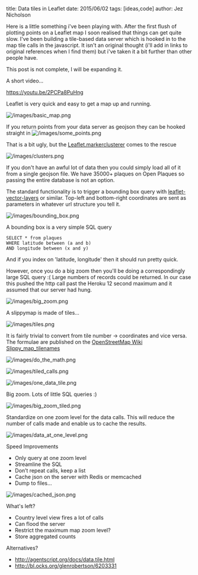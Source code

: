 title: Data tiles in Leaflet
date: 2015/06/02
tags: [ideas,code]
author: Jez Nicholson

Here is a little something i've been playing with. After the first flush of plotting points on a Leaflet map I soon realised that things can get quite slow. I've been building a tile-based data server which is hooked in to the map tile calls in the javascript. It isn't an original thought (i'll add in links to original references when I find them) but i've taken it a bit further than other people have.

This post is not complete, I will be expanding it.

​​A short video...

https://youtu.be/2PCPa8PuHng

Leaflet is very quick and easy to get a map up and running.

![/images/basic_map.png](/images/basic_map.png)

If you return points from your data server as geojson they can be hooked straight in
![/images/some_points.png](/images/some_points.png)

That is a bit ugly, but the [Leaflet.markerclusterer](https://github.com/Leaflet/Leaflet.markercluster) comes to the rescue

![/images/clusters.png](/images/clusters.png)

If you don't have an awful lot of data then you could simply load all of it from a single geojson file. We have 35000+ plaques on Open Plaques so passing the entire database is not an option.

The standard functionality is to trigger a bounding box query with [leaflet-vector-layers](http://jasonsanford.github.io/leaflet-vector-layers/) or similar. Top-left and  bottom-right coordinates are sent as parameters in whatever url structure you tell it.

![/images/bounding_box.png](/images/bounding_box.png)

A bounding box is a very simple SQL query

    SELECT * from plaques
    WHERE latitude between (a and b)
    AND longitude between (x and y)

And if you index on 'latitude, longitude' then it should run pretty quick.

However, once you do a big zoom then you'll be doing a correspondingly large SQL query :( Large numbers of records could be returned. In our case this pushed the http call past the Heroku 12 second maximum and it assumed that our server had hung.

![/images/big_zoom.png](/images/big_zoom.png)

A slippymap is made of tiles…

![/images/tiles.png](/images/tiles.png)

It is fairly trivial to convert from tile number -> coordinates and vice versa. The formulae are published on the [OpenStreetMap Wiki Slippy_map_tilenames](http://wiki.openstreetmap.org/wiki/Slippy_map_tilenames)

![/images/do_the_math.png](/images/do_the_math.png)

![/images/tiled_calls.png](/images/tiled_calls.png)

![/images/one_data_tile.png](/images/one_data_tile.png)

Big zoom. Lots of little SQL queries :)

![/images/big_zoom_tiled.png](/images/big_zoom_tiled.png)

Standardize on one zoom level for the data calls. This will reduce the number of calls made and enable us to cache the results.

![/images/data_at_one_level.png](/images/data_at_one_level.png)

Speed Improvements

* Only query at one zoom level
* Streamline the SQL
* Don’t repeat calls, keep a list
* Cache json on the server with Redis or memcached
* Dump to files…

![/images/cached_json.png](/images/cached_json.png)

What's left?

* Country level view fires a lot of calls
* Can flood the server
* Restrict the maximum map zoom level?
* Store aggregated counts

Alternatives?
* http://agentscript.org/docs/data.tile.html
* http://bl.ocks.org/glenrobertson/6203331
